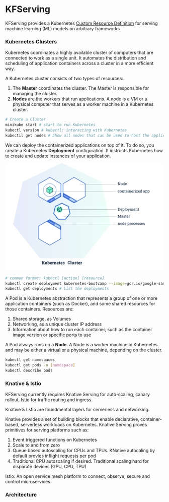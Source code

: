 # KFServing

KFServing provides a Kubernetes [Custom Resource Definition](https://kubernetes.io/docs/concepts/extend-kubernetes/api-extension/custom-resources/) for serving machine learning (ML) models on arbitrary frameworks.



### Kubernetes Clusters

Kubernetes coordinates a highly available cluster of computers that are connected to work as a single unit. It automates the distribution and scheduling of application containers across a cluster in a more efficient way.

A Kubernetes cluster consists of two types of resources:

1. The **Master** coordinates the cluster. The Master is responsible for managing the cluster.
2. **Nodes** are the workers that run applications. A node is a VM or a physical computer that serves as a worker machine in a Kubernetes cluster.

``` bash
# Create a Cluster
minikube start # start to run Kubernetes
kubectl version # kubectl: interacting with Kubernetes
kubectil get nodes # Show all nodes that can be used to host the applications

```

We can deploy the containerized applications on top of it. To do so, you create a Kubernetes **Deployment** configuration. It instructs Kubernetes how to create and update instances of your application.

![k8s-cluster](./pic/k8s-cluster.png)

``` bash
# common format: kubectl [action] [resource]
kubectl create deployment kubernetes-bootcamp --image=gcr.io/google-samples/kubernetes-bootcamp:v1
kubectl get deployments # List the deployments
```



 A Pod is a Kubernetes abstraction that represents a group of one or more application containers (such as Docker), and some shared resources for those containers. Resources are:

1. Shared storage, as Volumes
2. Networking, as a unique cluster IP address
3. Information about how to run each container, such as the container image version or specific ports to use

A Pod always runs on a **Node**. A Node is a worker machine in Kubernetes and may be either a virtual or a physical machine, depending on the cluster.



``` bash
kubectl get namespaces
kubectl get pods -n [namespace]
kubectl describe pods
```

### Knative & Istio
KFServing currently requires Knative Serving for auto-scaling, canary rollout, Istio for traffic routing and ingress.

Knative & Lstio are foundmental layers for serverless and networking.



Knative provides a set of building blocks that enable declarative, container-based, serverless workloads on Kubernetes. Knative Serving proves primitives for serving platforms such as:

1. Event triggered functions on Kubernetes
2. Scale to and from zero
3. Queue based autoscaling for CPUs and TPUs. KNative autocaling by default provies inflight requests per pod
4. Traditional CPU autoscaling if desired. Traditional scaling hard for disparate devices (GPU, CPU, TPU)



Istio: An open service mesh platform to connect, observe, secure and control microservices.

### Architecture



